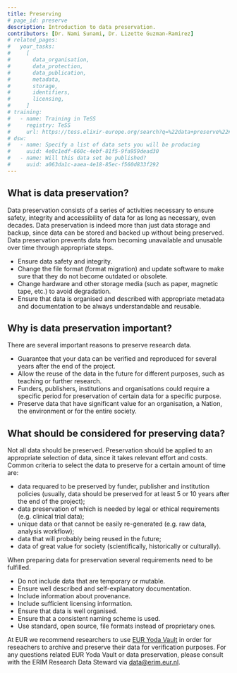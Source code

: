 ```yaml
---
title: Preserving
# page_id: preserve
description: Introduction to data preservation.
contributors: [Dr. Nami Sunami, Dr. Lizette Guzman-Ramirez]
# related_pages:
#   your_tasks:
#     [
#       data_organisation,
#       data_protection,
#       data_publication,
#       metadata,
#       storage,
#       identifiers,
#       licensing,
#     ]
# training:
#   - name: Training in TeSS
#     registry: TeSS
#     url: https://tess.elixir-europe.org/search?q=%22data+preserve%22#materials
# dsw:
#   - name: Specify a list of data sets you will be producing
#     uuid: 4e0c1edf-660c-4ebf-81f5-9fa959dead30
#   - name: Will this data set be published?
#     uuid: a063da1c-aaea-4e18-85ec-f560d833f292
---
```


## What is data preservation?

Data preservation consists of a series of activities necessary to ensure safety, integrity and accessibility of data for as long as necessary, even decades. Data preservation is indeed more than just data storage and backup, since data can be stored and backed up without being preserved. Data preservation prevents data from becoming unavailable and unusable over time through appropriate steps.

- Ensure data safety and integrity.
- Change the file format (format migration) and update software to make sure that they do not become outdated or obsolete.
- Change hardware and other storage media (such as paper, magnetic tape, etc.) to avoid degradation.
- Ensure that data is organised and described with appropriate metadata and documentation to be always understandable and reusable.

## Why is data preservation important?

There are several important reasons to preserve research data.

- Guarantee that your data can be verified and reproduced for several years after the end of the project.
- Allow the reuse of the data in the future for different purposes, such as teaching or further research.
- Funders, publishers, institutions and organisations could require a specific period for preservation of certain data for a specific purpose.
- Preserve data that have significant value for an organisation, a Nation, the environment or for the entire society.

## What should be considered for preserving data?

Not all data should be preserved. Preservation should be applied to an appropriate selection of data, since it takes relevant effort and costs. Common criteria to select the data to preserve for a certain amount of time are:

- data requared to be preserved by funder, publisher and institution policies (usually, data should be preserved for at least 5 or 10 years after the end of the project);
- data preservation of which is needed by legal or ethical requirements (e.g. clinical trial data);
- unique data or that cannot be easily re-generated (e.g. raw data, analysis workflow);
- data that will probably being reused in the future;
- data of great value for society (scientifically, historically or culturally).

<!-- Data preservation must be done by experts and dedicated services. Preservation of digital information requires planning, policies, resources (time, funds, people) as well as the right technology to ensure that the data stays functional and that it can be accessed (see [ISO Standards for quality, preservation and integrity of information](https://www.iso.org/committee/53666/x/catalogue/)). Hence, special long term data repositories should be used for digital preservation, where the data is actively maintained and information integrity is monitored. Therefore, it is best to consider different options.

- Contact the IT department or the library or the data center of your institution.
- Check if national services are available.
- Choose trustworthy research data repositories or deposition databases, based on your data type. Repositories could be publicly accessible and allow you to also publish your data. -->

When preparing data for preservation several requirements need to be fulfilled.

- Do not include data that are temporary or mutable.
- Ensure well described and self-explanatory documentation.
- Include information about provenance.
- Include sufficient licensing information.
- Ensure that data is well organised.
- Ensure that a consistent naming scheme is used.
- Use standard, open source, file formats instead of proprietary ones.

<!-- ERIM specific info (begin)-->

At EUR we recommend researchers to use [EUR Yoda Vault](https://eur.nl/en/data-archiving-eur-yoda-vault) in order for reseachers to archive and preserve their data for verification purposes. 
For any questions related EUR Yoda Vault or data preservation, please consult with the ERIM Research Data Steward via <data@erim.eur.nl>. 

<!-- ERIM specific info (end) -->

<!--If you need to preserve non-digital data (e.g. paper), consider whether digitalising the data is feasible or consult with data management support services in your institution.

If you need to preserve materials, such as micro-organisms, biomaterials or biomolecules, consult with data management support services in your institution to find appropriate centers or biobanks.-->
